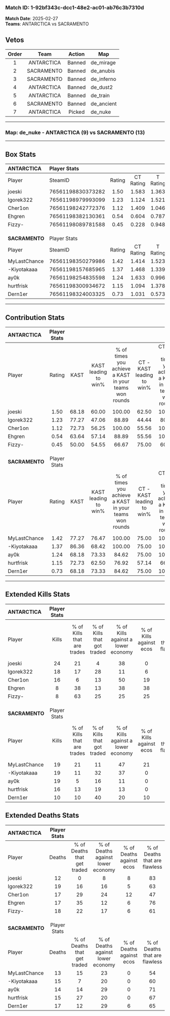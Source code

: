 ### Match ID: 1-92bf343c-dcc1-48e2-ac01-ab76c3b7310d  
**Match Date**: 2025-02-27  
**Teams**: ANTARCTICA vs SACRAMENTO  

## Vetos  

| Order | Team | Action | Map |
| :---: | :--: | :----: | --- |
| 1 | ANTARCTICA | Banned | de_mirage |
| 2 | SACRAMENTO | Banned | de_anubis |
| 3 | SACRAMENTO | Banned | de_inferno |
| 4 | ANTARCTICA | Banned | de_dust2 |
| 5 | ANTARCTICA | Banned | de_train |
| 6 | SACRAMENTO | Banned | de_ancient |
| 7 | ANTARCTICA | Picked | de_nuke |

---  

### **Map**: de_nuke - ANTARCTICA (9) vs SACRAMENTO (13)  
---  

## Box Stats  

| **ANTARCTICA** | Player Stats      |        |           |          |       |       |       |         |        |      |     |
| :- | :- | :-: | :-: | :-: | :-: | :-: | :-: | :-: | :-: | :-: | :-: |
| Player         | SteamID           | Rating | CT Rating | T Rating | KAST  |  ADR  | Kills | Assists | Deaths | K/D  | HS% |
| joeski         | 76561198830373282 |  1.50  |   1.583   |  1.363   | 68.18 | 87.2  |  24   |    1    |   12   | 2.00 | 45  |
| Igorek322      | 76561198979993099 |  1.23  |   1.124   |  1.521   | 77.27 | 102.5 |  18   |    7    |   19   | 0.95 | 55  |
| Cher1on        | 76561198242772376 |  1.12  |   1.409   |  1.046   | 72.73 | 89.6  |  16   |    6    |   17   | 0.94 | 43  |
| Ehgren         | 76561198382130361 |  0.54  |   0.604   |  0.787   | 63.64 | 34.0  |   8   |    1    |   17   | 0.47 | 37  |
| Fizzy-         | 76561198089781588 |  0.45  |   0.228   |  0.948   | 50.00 | 44.1  |   8   |    2    |   18   | 0.44 | 50  |
|                |                   |        |           |          |       |       |       |         |        |      |     |
|                |                   |        |           |          |       |       |       |         |        |      |     |
|                |                   |        |           |          |       |       |       |         |        |      |     |
| **SACRAMENTO** | Player Stats      |        |           |          |       |       |       |         |        |      |     |
| Player         | SteamID           | Rating | CT Rating | T Rating | KAST  |  ADR  | Kills | Assists | Deaths | K/D  | HS% |
| MyLastChance   | 76561198350279986 |  1.42  |   1.414   |  1.523   | 77.27 | 108.6 |  19   |    4    |   13   | 1.46 | 36  |
| -Kiyotakaaa    | 76561198157685965 |  1.37  |   1.468   |  1.339   | 86.36 | 81.8  |  19   |    8    |   15   | 1.27 | 57  |
| ay0k           | 76561198254835598 |  1.24  |   1.633   |  0.996   | 68.18 | 81.5  |  19   |    2    |   14   | 1.36 | 78  |
| hurtfrisk      | 76561198300934672 |  1.15  |   1.094   |  1.378   | 72.73 | 87.1  |  16   |    3    |   15   | 1.07 | 50  |
| Dern1er        | 76561198324003325 |  0.73  |   1.031   |  0.573   | 68.18 | 51.7  |  10   |    6    |   17   | 0.59 | 60  |
---  

## Contribution Stats  

| **ANTARCTICA** | Player Stats |       |                      |                                                        |                           |                                                             |                          |                                                            |
| :- | :-: | :-: | :-: | :-: | :-: | :-: | :-: | :-: |
| Player         |    Rating    | KAST  | KAST leading to win% | % of times you achieve a KAST in your teams won rounds | CT - KAST leading to win% | CT - % of times you achieve a KAST in your teams won rounds | T - KAST leading to win% | T - % of times you achieve a KAST in your teams won rounds |
| joeski         |     1.50     | 68.18 |        60.00         |                         100.00                         |           62.50           |                           100.00                            |          57.14           |                           100.00                           |
| Igorek322      |     1.23     | 77.27 |        47.06         |                         88.89                          |           44.44           |                            80.00                            |          50.00           |                           100.00                           |
| Cher1on        |     1.12     | 72.73 |        56.25         |                         100.00                         |           55.56           |                           100.00                            |          57.14           |                           100.00                           |
| Ehgren         |     0.54     | 63.64 |        57.14         |                         88.89                          |           55.56           |                           100.00                            |          60.00           |                           75.00                            |
| Fizzy-         |     0.45     | 50.00 |        54.55         |                         66.67                          |           75.00           |                            60.00                            |          42.86           |                           75.00                            |
|                |              |       |                      |                                                        |                           |                                                             |                          |                                                            |
|                |              |       |                      |                                                        |                           |                                                             |                          |                                                            |
|                |              |       |                      |                                                        |                           |                                                             |                          |                                                            |
| **SACRAMENTO** | Player Stats |       |                      |                                                        |                           |                                                             |                          |                                                            |
| Player         |    Rating    | KAST  | KAST leading to win% | % of times you achieve a KAST in your teams won rounds | CT - KAST leading to win% | CT - % of times you achieve a KAST in your teams won rounds | T - KAST leading to win% | T - % of times you achieve a KAST in your teams won rounds |
| MyLastChance   |     1.42     | 77.27 |        76.47         |                         100.00                         |           75.00           |                           100.00                            |          77.78           |                           100.00                           |
| -Kiyotakaaa    |     1.37     | 86.36 |        68.42         |                         100.00                         |           75.00           |                           100.00                            |          63.64           |                           100.00                           |
| ay0k           |     1.24     | 68.18 |        73.33         |                         84.62                          |           75.00           |                           100.00                            |          71.43           |                           71.43                            |
| hurtfrisk      |     1.15     | 72.73 |        62.50         |                         76.92                          |           57.14           |                            66.67                            |          66.67           |                           85.71                            |
| Dern1er        |     0.73     | 68.18 |        73.33         |                         84.62                          |           75.00           |                           100.00                            |          71.43           |                           71.43                            |
---  

## Extended Kills Stats  

| **ANTARCTICA** | Player Stats |                            |                            |                                    |                         |                              |                                 |                                       |                    |           |
| :- | :-: | :-: | :-: | :-: | :-: | :-: | :-: | :-: | :-: | :-: |
| Player         |    Kills     | % of Kills that are trades | % of Kills that got traded | % of Kills against a lower economy | % of Kills against ecos | % of Kills that are flawless | % of Kills that are close duels | % of Kills that are assisted by flash | Pistol Round Kills | AWP Kills |
| joeski         |      24      |             21             |             4              |                 38                 |            0            |              71              |                8                |                   0                   |         1          |     0     |
| Igorek322      |      18      |             17             |             28             |                 11                 |            6            |              72              |                6                |                   0                   |         1          |     7     |
| Cher1on        |      16      |             6              |             13             |                 50                 |           19            |              56              |               19                |                   0                   |         0          |     0     |
| Ehgren         |      8       |             38             |             13             |                 38                 |           38            |              50              |                0                |                  13                   |         1          |     0     |
| Fizzy-         |      8       |             63             |             25             |                 25                 |           25            |              50              |                0                |                   0                   |         0          |     0     |
|                |              |                            |                            |                                    |                         |                              |                                 |                                       |                    |           |
|                |              |                            |                            |                                    |                         |                              |                                 |                                       |                    |           |
|                |              |                            |                            |                                    |                         |                              |                                 |                                       |                    |           |
| **SACRAMENTO** | Player Stats |                            |                            |                                    |                         |                              |                                 |                                       |                    |           |
| Player         |    Kills     | % of Kills that are trades | % of Kills that got traded | % of Kills against a lower economy | % of Kills against ecos | % of Kills that are flawless | % of Kills that are close duels | % of Kills that are assisted by flash | Pistol Round Kills | AWP Kills |
| MyLastChance   |      19      |             21             |             11             |                 47                 |           21            |              63              |                5                |                   0                   |         0          |     7     |
| -Kiyotakaaa    |      19      |             11             |             32             |                 37                 |            0            |              68              |                5                |                   0                   |         2          |     0     |
| ay0k           |      19      |             5              |             16             |                 11                 |            0            |              58              |               11                |                   0                   |         4          |     0     |
| hurtfrisk      |      16      |             13             |             19             |                 13                 |            0            |              63              |                6                |                   0                   |         2          |     0     |
| Dern1er        |      10      |             10             |             40             |                 20                 |           10            |              70              |               10                |                   0                   |         2          |     0     |
## Extended Deaths Stats  

| **ANTARCTICA** | Player Stats |                             |                                   |                          |                               |                            |                           |               |
| :- | :-: | :-: | :-: | :-: | :-: | :-: | :-: | :-: |
| Player         |    Deaths    | % of Deaths that get traded | % of Deaths against lower economy | % of Deaths against ecos | % of Deaths that are flawless | % of Deaths that are close | % of Deaths while blinded | Deaths to AWP |
| joeski         |      12      |              0              |                 8                 |            8             |              83               |             0              |             0             |       1       |
| Igorek322      |      19      |             16              |                16                 |            5             |              63               |             11             |             0             |       2       |
| Cher1on        |      17      |             29              |                24                 |            12            |              47               |             12             |             0             |       2       |
| Ehgren         |      17      |             35              |                12                 |            6             |              76               |             0              |             0             |       2       |
| Fizzy-         |      18      |             22              |                17                 |            6             |              61               |             11             |             0             |       0       |
|                |              |                             |                                   |                          |                               |                            |                           |               |
|                |              |                             |                                   |                          |                               |                            |                           |               |
|                |              |                             |                                   |                          |                               |                            |                           |               |
| **SACRAMENTO** | Player Stats |                             |                                   |                          |                               |                            |                           |               |
| Player         |    Deaths    | % of Deaths that get traded | % of Deaths against lower economy | % of Deaths against ecos | % of Deaths that are flawless | % of Deaths that are close | % of Deaths while blinded | Deaths to AWP |
| MyLastChance   |      13      |             15              |                23                 |            0             |              54               |             15             |             0             |       0       |
| -Kiyotakaaa    |      15      |              7              |                20                 |            0             |              60               |             13             |             0             |       2       |
| ay0k           |      14      |             14              |                29                 |            0             |              71               |             0              |             7             |       2       |
| hurtfrisk      |      15      |             27              |                20                 |            0             |              67               |             13             |             0             |       1       |
| Dern1er        |      17      |             12              |                29                 |            6             |              65               |             0              |             0             |       2       |
